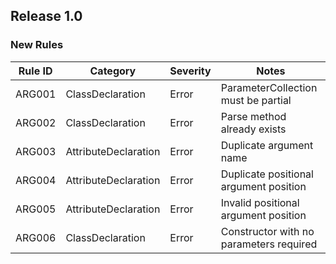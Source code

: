 ## Release 1.0

### New Rules

Rule ID | Category | Severity | Notes
--------|----------|----------|-------
ARG001 | ClassDeclaration | Error | ParameterCollection must be partial
ARG002 | ClassDeclaration | Error | Parse method already exists
ARG003 | AttributeDeclaration | Error | Duplicate argument name
ARG004 | AttributeDeclaration | Error | Duplicate positional argument position
ARG005 | AttributeDeclaration | Error | Invalid positional argument position
ARG006 | ClassDeclaration | Error | Constructor with no parameters required
